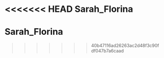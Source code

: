 <<<<<<< HEAD
Sarah_Florina
=======
# Sarah_Florina
>>>>>>> 40b47116ad26263ac2d48f3c90fdf047b7a6caad
